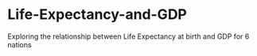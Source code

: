 # Life-Expectancy-and-GDP
 Exploring the relationship between Life Expectancy at birth and GDP for 6 nations

